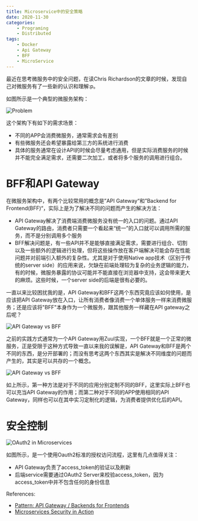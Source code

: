 ```yaml
---
title: Microservice中的安全策略
date: 2020-11-30
categories:  
    - Programing
    - Distributed
tags:
	- Docker
	- Api Gateway
	- BFF
	- MicroService
---
```

最近在思考微服务中的安全问题，在读Chris Richardson的文章的时候，发现自己对微服务有了一些新的认识和理解:p。

如图所示是一个典型的微服务架构：

![Problem](/images/microservice_security_problem.png)

这个架构下有如下的需求场景：

* 不同的APP会消费微服务，通常需求会有差别
* 有些微服务还会希望暴露给第三方的系统进行消费
* 具体的服务通常在设计API的时候会尽量考虑通用，但是实际消费服务的时候并不能完全满足需求，还需要二次加工，或者将多个服务的调用进行组合。

<!-- more -->
# BFF和API Gateway
在微服务架构中，有两个比较常用的概念是”API Gateway“和”Backend for Frontend(BFF)“，实际上是为了解决不同的问题而产生的解决方法：

* API Gateway解决了消费端消费微服务没有统一的入口的问题。通过API Gateway的路由，消费者只需要一个看起来“统一”的入口就可以调用所需的服务，而不是分别调用多个服务
* BFF解决问题是，有一些API并不是能够直接满足需求，需要进行组合、切割以及一些额外的逻辑进行处理，但将这些操作放在客户端解决可能会存在性能问题并对前端引入额外的复杂性。尤其是对于使用Native app技术（区别于传统的server side）的应用来说，欠缺在前端处理较为复杂的业务逻辑的能力，有的时候，微服务暴露的协议可能并不能直接在浏览器中支持，这会带来更大的麻烦。这些时候，一个server side的后端是很有必要的。

一直以来比较困扰我的是，API Gateway和BFF这两个东西究竟应该如何使用，是应该把API Gateway放在入口，让所有消费者像消费一个单体服务一样来消费微服务；还是应该将"BFF"本身作为一个微服务，跟其他服务一样藏在API gateway之后呢？

![API Gateway vs BFF](/images/api_gateway_bff_confused.png)

之前的实践方式通常为一个API Gateway用Zuul实现，一个BFF就是一个正常的微服务，正是受限于这种方式导致一直以来我的误解是，API Gateway和BFF是两个不同的东西，是分开部署的；而没有思考这两个东西其实是解决不同维度的问题而产生的，其实是可以共存的一个概念。

![API Gateway vs BFF](/images/microservice_bff_and_api_gateway.png)

如上所示，第一种方法是对于不同的应用分别定制不同的BFF，这里实际上BFF也可以充当API Gateway的作用；而第二种对于不同的APP使用相同的API Gateway，同样也可以在其中实习定制化的逻辑，为消费者提供优化后的API。

# 安全控制

![OAuth2 in Microservices](/images/api_gateway_oauth.png)

如图所示，是一个使用Oauth2标准的授权访问流程，这里有几点值得关注：

* API Gateway负责了access_token的验证以及刷新
* 后端service需要通过OAuth2 Server来校验access_token，因为access_token中并不包含任何的身份信息

<!-- tbd -->

References:

* [Pattern: API Gateway / Backends for Frontends](https://microservices.io/patterns/apigateway.html)
* [ Microservices Security in Action](https://livebook.manning.com/book/microservices-security-in-action/welcome/v-8/)
